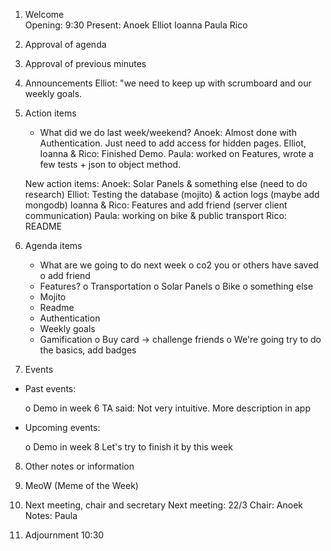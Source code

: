 1. Welcome  
    Opening: 9:30
    Present: 
    Anoek
    Elliot
    Ioanna
    Paula
    Rico

2. Approval of agenda

3. Approval of previous minutes

4. Announcements
    Elliot: "we need to keep up with scrumboard and our weekly goals.

5. Action items
   - What did we do last week/weekend?
   Anoek: Almost done with Authentication. Just need to add access for hidden pages.
   Elliot, Ioanna & Rico: Finished Demo.
   Paula: worked on Features, wrote a few tests + json to object method.
   
   New action items: 
   Anoek: Solar Panels & something else (need to do research)
   Elliot: Testing the database (mojito) & action logs (maybe add mongodb)
   Ioanna & Rico: Features and add friend (server client communication)
   Paula: working on bike & public transport
   Rico: README

6. Agenda items
    - What are we going to do next week
        o co2 you or others have saved
        o add friend
    - Features?
        o Transportation
        o Solar Panels
        o Bike
        o something else
    - Mojito
    - Readme
    - Authentication
    - Weekly goals
    - Gamification
        o Buy card -> challenge friends
        o We're going try to do the basics, add badges
    
7. Events
    
 - Past events:
  
    o Demo in week 6
    TA said: Not very intuitive. More description in app
   
 - Upcoming events:
       
	o Demo in week 8
	Let's try to finish it by this week

8. Other notes or information

9. MeoW (Meme of the Week)

10. Next meeting, chair and secretary
    Next meeting: 22/3
    Chair: Anoek
    Notes: Paula

11. Adjournment
    10:30
